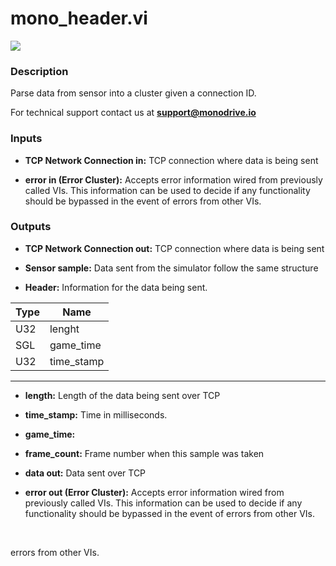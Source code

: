 # mono_header.vi

<p class="img_container">
<img class="lg_img" src="../mono_header.png"/>
</p>

### Description

Parse data from sensor into a cluster given a connection ID.

For technical support contact us at <b>support@monodrive.io</b> 

### Inputs

- **TCP Network Connection in:**  TCP connection where data is being sent
 

- **error in (Error Cluster):** Accepts error information wired from previously called VIs. This information can be used to decide if any functionality should be bypassed in the event of errors from other VIs. 

### Outputs

- **TCP Network Connection out:**  TCP connection where data is being sent
 

- **Sensor sample:**  Data sent from the simulator follow the same structure
 

- **Header:**  Information for the data being sent.       

Type  | Name   |
| --------- | ------------ |
|U32  | lenght |
|SGL | game_time  |
|U32 | time_stamp |
--- 

- **length:**  Length of the data being sent over TCP
 

- **time_stamp:**  Time in milliseconds. 
 

- **game_time:**   

- **frame_count:**  Frame number when this sample was taken
 

- **data out:**  Data sent over TCP
 

- **error out (Error Cluster):** Accepts error information wired from previously called VIs. This information can be used to decide if any functionality should be bypassed in the event of errors from other VIs. 

<p>&nbsp;</p>
 errors from other VIs. 

<p>&nbsp;</p>
